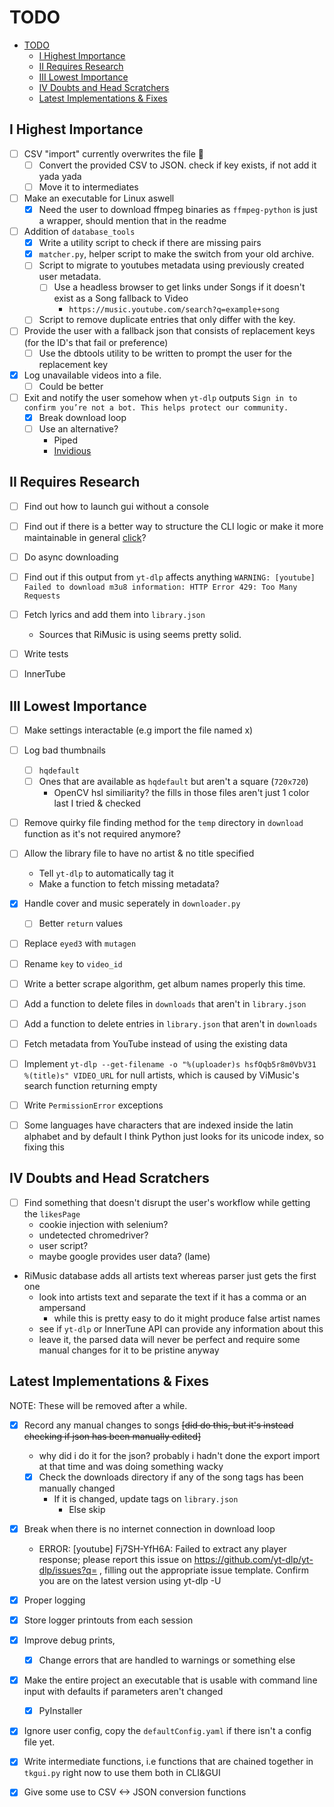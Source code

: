 # TODO

- [TODO](#todo)
  - [I Highest Importance](#i-highest-importance)
  - [II Requires Research](#ii-requires-research)
  - [III Lowest Importance](#iii-lowest-importance)
  - [IV Doubts and Head Scratchers](#iv-doubts-and-head-scratchers)
  - [Latest Implementations \& Fixes](#latest-implementations--fixes)

## I Highest Importance

- [ ] CSV "import" currently overwrites the file :facepalm:
  - [ ] Convert the provided CSV to JSON. check if key exists, if not add it yada yada
  - [ ] Move it to intermediates

- [ ] Make an executable for Linux aswell
  - [x] Need the user to download ffmpeg binaries as `ffmpeg-python` is just a wrapper, should mention that in the readme

- [ ] Addition of `database_tools`
  - [x] Write a utility script to check if there are missing pairs
  - [x] `matcher.py`, helper script to make the switch from your old archive.
  - [ ] Script to migrate to youtubes metadata using previously created user metadata.
    - [ ] Use a headless browser to get links under Songs if it doesn't exist as a Song fallback to Video
      - `https://music.youtube.com/search?q=example+song`
  - [ ] Script to remove duplicate entries that only differ with the key.

- [ ] Provide the user with a fallback json that consists of replacement keys \(for the ID's that fail or preference\)
  - [ ] Use the dbtools utility to be written to prompt the user for the replacement key

- [x] Log unavailable videos into a file.
  - [ ] Could be better

- [ ] Exit and notify the user somehow when `yt-dlp` outputs `Sign in to confirm you’re not a bot. This helps protect our community.`
  - [x] Break download loop
  - [ ] Use an alternative?
    - Piped
    - [Invidious](https://github.com/grqz/yt-dlp-invidious)

## II Requires Research

- [ ] Find out how to launch gui without a console

- [ ] Find out if there is a better way to structure the CLI logic or make it more maintainable in general [click](https://click.palletsprojects.com/en/8.1.x/)?

- [ ] Do async downloading

- [ ] Find out if this output from `yt-dlp` affects anything `WARNING: [youtube] Failed to download m3u8 information: HTTP Error 429: Too Many Requests`

- [ ] Fetch lyrics and add them into `library.json`
  - Sources that RiMusic is using seems pretty solid.

- [ ] Write tests

- [ ] InnerTube

## III Lowest Importance

- [ ] Make settings interactable (e.g import the file named x)

- [ ] Log bad thumbnails
  - [ ] `hqdefault`
  - [ ] Ones that are available as `hqdefault` but aren't a square (`720x720`)
    - OpenCV hsl similiarity? the fills in those files aren't just 1 color last I tried & checked

- [ ] Remove quirky file finding method for the `temp` directory in `download` function as it's not required anymore?

- [ ] Allow the library file to have no artist & no title specified
  - Tell `yt-dlp` to automatically tag it
  - Make a function to fetch missing metadata?

- [x] Handle cover and music seperately in `downloader.py`
  - [ ] Better `return` values

- [ ] Replace `eyed3` with `mutagen`

- [ ] Rename `key` to `video_id`

- [ ] Write a better scrape algorithm, get album names properly this time.

- [ ] Add a function to delete files in `downloads` that aren't in `library.json`

- [ ] Add a function to delete entries in `library.json` that aren't in `downloads`

- [ ] Fetch metadata from YouTube instead of using the existing data

- [ ] Implement `yt-dlp --get-filename -o "%(uploader)s hsfOqb5r8m0VbV31 %(title)s" VIDEO_URL` for null artists, which is caused by ViMusic's search function returning empty

- [ ] Write `PermissionError` exceptions

- [ ] Some languages have characters that are indexed inside the latin alphabet and by default I think Python just looks for its unicode index, so fixing this

## IV Doubts and Head Scratchers

- [ ] Find something that doesn't disrupt the user's workflow while getting the `likesPage`
  - cookie injection with selenium?
  - undetected chromedriver?
  - user script?
  - maybe google provides user data? (lame)

- RiMusic database adds all artists text whereas parser just gets the first one
  - look into artists text and separate the text if it has a comma or an ampersand
    - while this is pretty easy to do it might produce false artist names
  - see if `yt-dlp` or InnerTune API can provide any information about this
  - leave it, the parsed data will never be perfect and require some manual changes for it to be pristine anyway

## Latest Implementations & Fixes

NOTE: These will be removed after a while.

- [x] Record any manual changes to songs ~~\[did do this, but it's instead checking if json has been manually edited\]~~
  - why did i do it for the json? probably i hadn't done the export import at that time and was doing something wacky
  - [x] Check the downloads directory if any of the song tags has been manually changed
    - If it is changed, update tags on `library.json`
      - Else skip

- [x] Break when there is no internet connection in download loop
  - ERROR: [youtube] Fj7SH-YfH6A: Failed to extract any player response; please report this issue on  <https://github.com/yt-dlp/yt-dlp/issues?q=> , filling out the appropriate issue template. Confirm you are on the latest version using  yt-dlp -U

- [x] Proper logging

- [x] Store logger printouts from each session

- [x] Improve debug prints,
  - [x] Change errors that are handled to warnings or something else

- [x] Make the entire project an executable that is usable with command line input with defaults if parameters aren't changed
  - [x] PyInstaller

- [x] Ignore user config, copy the `defaultConfig.yaml` if there isn't a config file yet.

- [x] Write intermediate functions, i.e functions that are chained together in `tkgui.py` right now to use them both in CLI&GUI

- [x] Give some use to CSV <-> JSON conversion functions
